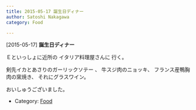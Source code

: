 ```yaml
---
title: 2015-05-17 誕生日ディナー
author: Satoshi Nakagawa
category: Food

---
```


[2015-05-17] **誕生日ディナー** 

 Ｅといっしょに近所の
イタリア料理屋さんに
行く。

 剣先イカとあさりのガーリックソテー
、
牛スジ肉のニョッキ、
フランス産鴨胸肉の窯焼き、
それにグラスワイン。

 おいしゅうございました。

- Category: [Food](https://merapano.github.io/categories.html#Food)

